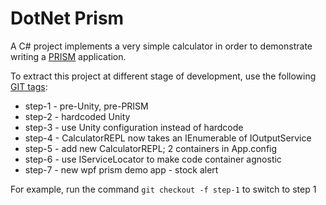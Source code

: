 DotNet Prism
============

A C# project implements a very simple calculator in order to demonstrate writing 
a [PRISM](http://msdn.microsoft.com/en-us/library/gg406140.aspx) application.

To extract this project at different stage of development, use the following [GIT tags](http://git-scm.com/book/en/Git-Basics-Tagging):
* step-1 - pre-Unity, pre-PRISM
* step-2 - hardcoded Unity
* step-3 - use Unity configuration instead of hardcode
* step-4 - CalculatorREPL now takes an IEnumerable of IOutputService
* step-5 - add new CalculatorREPL; 2 containers in App.config
* step-6 - use IServiceLocator to make code container agnostic
* step-7 - new wpf prism demo app - stock alert

For example, run the command `git checkout -f step-1` to switch to step 1

